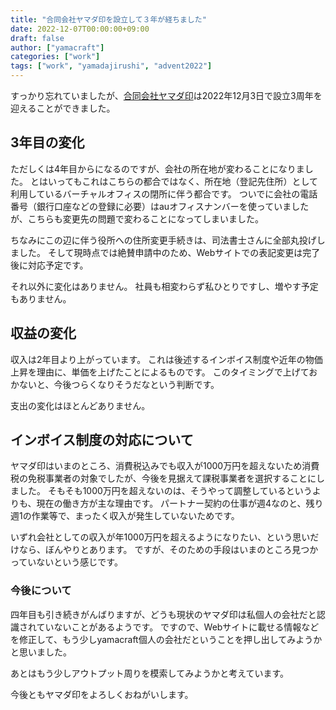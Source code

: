```yaml
---
title: "合同会社ヤマダ印を設立して３年が経ちました"
date: 2022-12-07T00:00:00+09:00
draft: false
author: ["yamacraft"]
categories: ["work"]
tags: ["work", "yamadajirushi", "advent2022"]
---
```


すっかり忘れていましたが、[合同会社ヤマダ印](https://yamadajirushi.co.jp/)は2022年12月3日で設立3周年を迎えることができました。

## 3年目の変化

ただしくは4年目からになるのですが、会社の所在地が変わることになりました。
とはいってもこれはこちらの都合ではなく、所在地（登記先住所）として利用しているバーチャルオフィスの閉所に伴う都合です。
ついでに会社の電話番号（銀行口座などの登録に必要）はauオフィスナンバーを使っていましたが、こちらも変更先の問題で変わることになってしまいました。

ちなみにこの辺に伴う役所への住所変更手続きは、司法書士さんに全部丸投げしました。
そして現時点では絶賛申請中のため、Webサイトでの表記変更は完了後に対応予定です。

それ以外に変化はありません。
社員も相変わらず私ひとりですし、増やす予定もありません。

## 収益の変化

収入は2年目より上がっています。
これは後述するインボイス制度や近年の物価上昇を理由に、単価を上げたことによるものです。
このタイミングで上げておかないと、今後つらくなりそうだなという判断です。

支出の変化はほとんどありません。

## インボイス制度の対応について

ヤマダ印はいまのところ、消費税込みでも収入が1000万円を超えないため消費税の免税事業者の対象でしたが、今後を見据えて課税事業者を選択することにしました。
そもそも1000万円を超えないのは、そうやって調整しているというよりも、現在の働き方が主な理由です。
パートナー契約の仕事が週4なのと、残り週1の作業等で、まったく収入が発生していないためです。

いずれ会社としての収入が年1000万円を超えるようになりたい、という思いだけなら、ぼんやりとあります。
ですが、そのための手段はいまのところ見つかっていないという感じです。

### 今後について

四年目も引き続きがんばりますが、どうも現状のヤマダ印は私個人の会社だと認識されていないことがあるようです。
ですので、Webサイトに載せる情報などを修正して、もう少しyamacraft個人の会社だということを押し出してみようかと思いました。

あとはもう少しアウトプット周りを模索してみようかと考えています。

今後ともヤマダ印をよろしくおねがいします。
